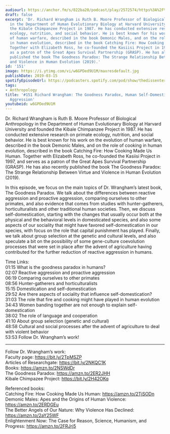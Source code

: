 ```yaml
---
audiourl: https://anchor.fm/s/822ba20/podcast/play/2572574/https%3A%2F%2Fd3ctxlq1ktw2nl.cloudfront.net%2Fstaging%2F2019-2-6%2F10918788-44100-2-1fb3fcbae9add.m4a
draft: false
excerpt: 'Dr. Richard Wrangham is Ruth B. Moore Professor of Biological Anthropology
  in the Department of Human Evolutionary Biology at Harvard University and founded
  the Kibale Chimpanzee Project in 1987. He has conducted extensive research on primate
  ecology, nutrition, and social behavior. He is best known for his work on the evolution
  of human warfare, described in the book Demonic Males, and on the role of cooking
  in human evolution, described in the book Catching Fire: How Cooking Made Us Human.
  Together with Elizabeth Ross, he co-founded the Kasiisi Project in 1997, and serves
  as a patron of the Great Apes Survival Partnership (GRASP). He has also recently
  published the book The Goodness Paradox: The Strange Relationship Between Virtue
  and Violence in Human Evolution (2019).'
id: '151'
image: https://i.ytimg.com/vi/w6GPDed9U1M/maxresdefault.jpg
publishDate: 2019-03-15
spotifyEpisodeUrl: https://podcasters.spotify.com/pod/show/thedissenter/episodes/151-Richard-Wrangham-The-Goodness-Paradox--Human-Self-Domestication-and-Aggression-e3d0qu
tags:
- Anthropology
title: '#151 Richard Wrangham: The Goodness Paradox, Human Self-Domestication and
  Aggression'
youtubeid: w6GPDed9U1M
---
```

<div class="timelinks">

Dr. Richard Wrangham is Ruth B. Moore Professor of Biological Anthropology in the Department of Human Evolutionary Biology at Harvard University and founded the Kibale Chimpanzee Project in 1987. He has conducted extensive research on primate ecology, nutrition, and social behavior. He is best known for his work on the evolution of human warfare, described in the book Demonic Males, and on the role of cooking in human evolution, described in the book Catching Fire: How Cooking Made Us Human. Together with Elizabeth Ross, he co-founded the Kasiisi Project in 1997, and serves as a patron of the Great Apes Survival Partnership (GRASP). He has also recently published the book The Goodness Paradox: The Strange Relationship Between Virtue and Violence in Human Evolution (2019).

In this episode, we focus on the main topics of Dr. Wrangham’s latest book, The Goodness Paradox. We talk about the differences between reactive aggression and proactive aggression, comparing ourselves to other primates, and also evidence that comes from studies with hunter-gatherers, horticulturalists and other traditional human societies. Then, we discuss self-domestication, starting with the changes that usually occur both at the physical and the behavioral levels in domesticated species, and also some aspects of our sociality that might have favored self-domestication in our species, with focus on the role that capital punishment has played. Finally, we talk about group selection at the genetic and cultural levels, and also speculate a bit on the possibility of some gene-culture coevolution processes that were set in place after the advent of agriculture having contributed for the further reduction of reactive aggression in humans.

Time Links:  
<time>01:15</time> What is the goodness paradox in humans?  
<time>02:07</time> Reactive aggression and proactive aggression              
<time>06:19</time> Comparing ourselves to other primates                           
<time>08:56</time> Hunter-gatherers and horticulturalists                
<time>15:15</time> Domestication and self-domestication                       
<time>29:52</time> Are there aspects of sociality that influence self-domestication?                   
<time>31:03</time> The role that fire and cooking might have played in human evolution  
<time>34:43</time> Women banding together are not enough to explain self-domestication  
<time>38:02</time> The role of language and cooperation  
<time>41:10</time> About group selection (genetic and cultural)  
<time>48:58</time> Cultural and social processes after the advent of agriculture to deal with violent behavior  
<time>53:53</time> Follow Dr. Wrangham’s work!

---

Follow Dr. Wrangham’s work:  
Faculty page: https://bit.ly/2TpMSZP  
Articles of Researchgate: https://bit.ly/2NKQC1K  
Books: https://amzn.to/2NSWdDr  
The Goodness Paradox: https://amzn.to/2ER2JHH  
Kibale Chimpazee Project: https://bit.ly/2H42OKq

Referenced books:  
Catching Fire: How Cooking Made Us Human: https://amzn.to/2TjSODn  
Demonic Males: Apes and the Origins of Human Violence: https://amzn.to/2ERDGEu  
The Better Angels of Our Nature: Why Violence Has Declined: https://amzn.to/2aY25WF  
Enlightenment Now: The Case for Reason, Science, Humanism, and Progress: https://amzn.to/2FRJrj5
</div>

